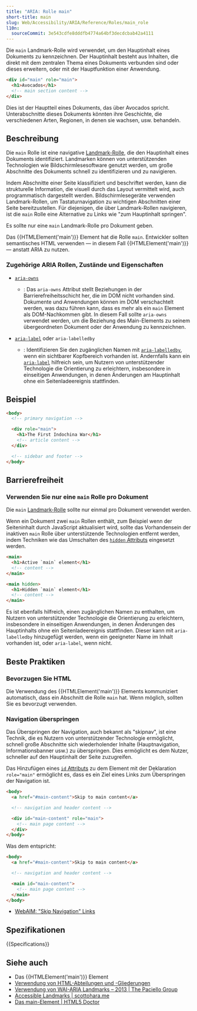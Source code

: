 ```yaml
---
title: "ARIA: Rolle main"
short-title: main
slug: Web/Accessibility/ARIA/Reference/Roles/main_role
l10n:
  sourceCommit: 3e543cdfe8dddfb4774a64bf3decdcbab42a4111
---
```


Die `main` Landmark-Rolle wird verwendet, um den Hauptinhalt eines Dokuments zu kennzeichnen. Der Hauptinhalt besteht aus Inhalten, die direkt mit dem zentralen Thema eines Dokuments verbunden sind oder dieses erweitern, oder mit der Hauptfunktion einer Anwendung.

```html
<div id="main" role="main">
  <h1>Avocados</h1>
  <!-- main section content -->
</div>
```

Dies ist der Hauptteil eines Dokuments, das über Avocados spricht. Unterabschnitte dieses Dokuments könnten ihre Geschichte, die verschiedenen Arten, Regionen, in denen sie wachsen, usw. behandeln.

## Beschreibung

Die `main` Rolle ist eine navigative [Landmark-Rolle](/de/docs/Web/Accessibility/ARIA/Reference/Roles#3._landmark_roles), die den Hauptinhalt eines Dokuments identifiziert. Landmarken können von unterstützenden Technologien wie Bildschirmlesesoftware genutzt werden, um große Abschnitte des Dokuments schnell zu identifizieren und zu navigieren.

Indem Abschnitte einer Seite klassifiziert und beschriftet werden, kann die strukturelle Information, die visuell durch das Layout vermittelt wird, auch programmatisch dargestellt werden. Bildschirmlesegeräte verwenden Landmark-Rollen, um Tastaturnavigation zu wichtigen Abschnitten einer Seite bereitzustellen. Für diejenigen, die über Landmark-Rollen navigieren, ist die `main` Rolle eine Alternative zu Links wie "zum Hauptinhalt springen".

Es sollte nur eine `main` Landmark-Rolle pro Dokument geben.

Das {{HTMLElement('main')}} Element hat die Rolle `main`. Entwickler sollten semantisches HTML verwenden — in diesem Fall {{HTMLElement('main')}} — anstatt ARIA zu nutzen.

### Zugehörige ARIA Rollen, Zustände und Eigenschaften

- [`aria-owns`](/de/docs/Web/Accessibility/ARIA/Reference/Attributes/aria-owns)

  - : Das `aria-owns` Attribut stellt Beziehungen in der Barrierefreiheitsschicht her, die im DOM nicht vorhanden sind. Dokumente und Anwendungen können im DOM verschachtelt werden, was dazu führen kann, dass es mehr als ein `main` Element als DOM-Nachkommen gibt. In diesem Fall sollte `aria-owns` verwendet werden, um die Beziehung des Main-Elements zu seinem übergeordneten Dokument oder der Anwendung zu kennzeichnen.

- [`aria-label`](/de/docs/Web/Accessibility/ARIA/Reference/Attributes/aria-label) oder `aria-labelledby`
  - : Identifizieren Sie den zugänglichen Namen mit [`aria-labelledby`](/de/docs/Web/Accessibility/ARIA/Reference/Attributes/aria-labelledby), wenn ein sichtbarer Kopfbereich vorhanden ist. Andernfalls kann ein [`aria-label`](/de/docs/Web/Accessibility/ARIA/Reference/Attributes/aria-label) hilfreich sein, um Nutzern von unterstützender Technologie die Orientierung zu erleichtern, insbesondere in einseitigen Anwendungen, in denen Änderungen am Hauptinhalt ohne ein Seitenladeereignis stattfinden.

## Beispiel

```html
<body>
  <!-- primary navigation -->

  <div role="main">
    <h1>The First Indochina War</h1>
    <!-- article content -->
  </div>

  <!-- sidebar and footer -->
</body>
```

## Barrierefreiheit

### Verwenden Sie nur eine `main` Rolle pro Dokument

Die `main` [Landmark-Rolle](/de/docs/Web/Accessibility/ARIA/Reference/Roles#3._landmark_roles) sollte nur einmal pro Dokument verwendet werden.

Wenn ein Dokument zwei `main` Rollen enthält, zum Beispiel wenn der Seiteninhalt durch JavaScript aktualisiert wird, sollte das Vorhandensein der inaktiven `main` Rolle über unterstützende Technologien entfernt werden, indem Techniken wie das Umschalten des [`hidden` Attributs](/de/docs/Web/HTML/Reference/Global_attributes/hidden) eingesetzt werden.

```html
<main>
  <h1>Active `main` element</h1>
  <!-- content -->
</main>

<main hidden>
  <h1>Hidden `main` element</h1>
  <!-- content -->
</main>
```

Es ist ebenfalls hilfreich, einen zugänglichen Namen zu enthalten, um Nutzern von unterstützender Technologie die Orientierung zu erleichtern, insbesondere in einseitigen Anwendungen, in denen Änderungen des Hauptinhalts ohne ein Seitenladeereignis stattfinden. Dieser kann mit `aria-labelledby` hinzugefügt werden, wenn ein geeigneter Name im Inhalt vorhanden ist, oder `aria-label`, wenn nicht.

## Beste Praktiken

### Bevorzugen Sie HTML

Die Verwendung des {{HTMLElement('main')}} Elements kommuniziert automatisch, dass ein Abschnitt die Rolle `main` hat. Wenn möglich, sollten Sie es bevorzugt verwenden.

### Navigation überspringen

Das Überspringen der Navigation, auch bekannt als "skipnav", ist eine Technik, die es Nutzern von unterstützender Technologie ermöglicht, schnell große Abschnitte sich wiederholender Inhalte (Hauptnavigation, Informationsbanner usw.) zu überspringen. Dies ermöglicht es dem Nutzer, schneller auf den Hauptinhalt der Seite zuzugreifen.

Das Hinzufügen eines [`id` Attributs](/de/docs/Web/HTML/Reference/Global_attributes/id) zu dem Element mit der Deklaration `role="main"` ermöglicht es, dass es ein Ziel eines Links zum Überspringen der Navigation ist.

```html
<body>
  <a href="#main-content">Skip to main content</a>

  <!-- navigation and header content -->

  <div id="main-content" role="main">
    <!-- main page content -->
  </div>
</body>
```

Was dem entspricht:

```html
<body>
  <a href="#main-content">Skip to main content</a>

  <!-- navigation and header content -->

  <main id="main-content">
    <!-- main page content -->
  </main>
</body>
```

- [WebAIM: "Skip Navigation" Links](https://webaim.org/techniques/skipnav/)

## Spezifikationen

{{Specifications}}

## Siehe auch

- Das {{HTMLElement('main')}} Element
- [Verwendung von HTML-Abteilungen und -Gliederungen](/de/docs/Web/HTML/Reference/Elements/Heading_Elements)
- [Verwendung von WAI-ARIA Landmarks – 2013 | The Paciello Group](https://www.tpgi.com/using-wai-aria-landmarks-2013/)
- [Accessible Landmarks | scottohara.me](https://www.scottohara.me/blog/2018/03/03/landmarks.html)
- [Das main-Element | HTML5 Doctor](https://html5doctor.com/the-main-element/)
